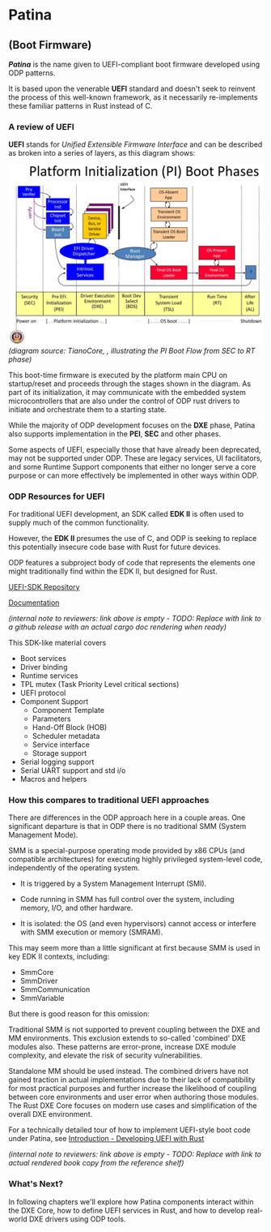 # Patina
## (Boot Firmware)

___Patina___ is the name given to UEFI-compliant boot firmware developed using ODP patterns.

It is based upon the venerable __UEFI__ standard and doesn't seek to reinvent the process of this well-known
framework, as it necessarily re-implements these familiar patterns in Rust instead of C.

### A review of UEFI
__UEFI__ stands for _Unified Extensible Firmware Interface_ and can be described as broken into a series of layers, as this diagram shows:

![PI_Boot_phases](./images/PI_Boot_Phases.jpg)
_(diagram source: TianoCore, , illustrating the PI Boot Flow from SEC to RT phase)_

This boot-time firmware is executed by the platform main CPU on startup/reset and proceeds through the stages shown in the diagram.  As part of its initialization, it may communicate with the embedded system microcontrollers that are also under the control of ODP rust drivers to initiate and orchestrate them to a starting state.

While the majority of ODP development focuses on the __DXE__ phase, Patina also supports implementation in the __PEI__, __SEC__ and other phases.  

Some aspects of UEFI, especially those that have already been deprecated, may not be supported under ODP.  These are legacy services, UI facilitators, and some Runtime Support components that either no longer serve a core purpose or can more effectively be implemented in other ways within ODP.

### ODP Resources for UEFI

For traditional UEFI development, an SDK called __EDK II__ is often used to supply much of the common functionality.

However, the __EDK II__ presumes the use of C, and ODP is seeking to replace this potentially insecure code base with Rust for future devices.

ODP features a subproject body of code that represents the elements one might traditionally find within the EDK II, but designed for Rust.  

[UEFI-SDK Repository](https://github.com/OpenDevicePartnership/uefi-sdk)

[Documentation](https://github.com/OpenDevicePartnership/uefi-sdk/releases/doc/boot_services/index.html)

_(internal note to reviewers: link above is empty - TODO: Replace with link to a github release with an actual cargo doc rendering when ready)_

This SDK-like material covers
- Boot services
- Driver binding
- Runtime services
- TPL mutex (Task Priority Level critical sections)
- UEFI protocol
- Component Support
    - Component Template
    - Parameters
    - Hand-Off Block (HOB)
    - Scheduler metadata
    - Service interface
    - Storage support
- Serial logging support
- Serial UART support and std i/o
- Macros and helpers


### How this compares to traditional UEFI approaches

There are differences in the ODP approach here in a couple areas.  One significant departure is that in ODP there is no traditional SMM (System Management Mode).

SMM is a special-purpose operating mode provided by x86 CPUs (and compatible architectures) for executing highly privileged system-level code, independently of the operating system.

- It is triggered by a System Management Interrupt (SMI).

- Code running in SMM has full control over the system, including memory, I/O, and other hardware.

- It is isolated: the OS (and even hypervisors) cannot access or interfere with SMM execution or memory (SMRAM).

This may seem more than a little significant at first because SMM is used in key EDK II contexts, including:

- SmmCore
- SmmDriver
- SmmCommunication
- SmmVariable

But there is good reason for this omission:

Traditional SMM is not supported to prevent coupling between the DXE and MM environments. This exclusion extends to so-called 'combined' DXE modules also. 
These patterns are error-prone, increase DXE module complexity, and elevate the risk of security vulnerabilities.

Standalone MM should be used instead. The combined drivers have not gained traction in actual implementations due to their lack of compatibility for most practical purposes and further increase the likelihood of coupling between core environments and user error when authoring those modules. The Rust DXE Core focuses on modern use cases and simplification of the overall DXE environment.

For a technically detailed tour of how to implement UEFI-style boot code under Patina, see [Introduction - Developing UEFI with Rust](https://github.com/OpenDevicePartnership/uefi-dxe-core/docs/book/index.html)

_(internal note to reviewers: link above is empty - TODO: Replace with link to actual rendered book copy from the reference shelf)_

### What's Next?
In following chapters we'll explore how Patina components interact within the DXE Core, how to define UEFI services in Rust, and how to develop real-world DXE drivers using ODP tools.





